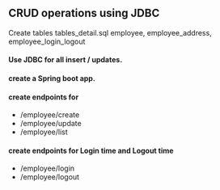 ## CRUD operations using JDBC
Create tables tables_detail.sql
employee, employee_address, employee_login_logout

#### Use JDBC for all insert / updates.

#### create a Spring boot app.
#### create endpoints for 
* /employee/create
* /employee/update
* /employee/list


#### create endpoints for Login time and Logout time
* /employee/login
* /employee/logout